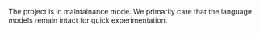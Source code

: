 The project is in maintainance mode. We primarily care that the language models remain intact for quick experimentation. 
